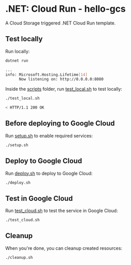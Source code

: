 # .NET: Cloud Run - hello-gcs

 A Cloud Storage triggered .NET Cloud Run template.

## Test locally

Run locally:

```sh
dotnet run

...
info: Microsoft.Hosting.Lifetime[14]
      Now listening on: http://0.0.0.0:8080
```

Inside the [scripts](scripts) folder, run [test_local.sh](scripts/test.sh) to
test locally:

```sh
./test_local.sh

< HTTP/1.1 200 OK
```

## Before deploying to Google Cloud

Run [setup.sh](scripts/setup.sh) to enable required services:

```sh
./setup.sh
```

## Deploy to Google Cloud

Run [deploy.sh](scripts/deploy.sh) to deploy to Google Cloud:

```sh
./deploy.sh
```

## Test in Google Cloud

Run [test_cloud.sh](scripts/test_cloud.sh) to test the service in Google Cloud:

```sh
./test_cloud.sh
```

## Cleanup

When you're done, you can cleanup created resources:

```sh
./cleanup.sh
```
